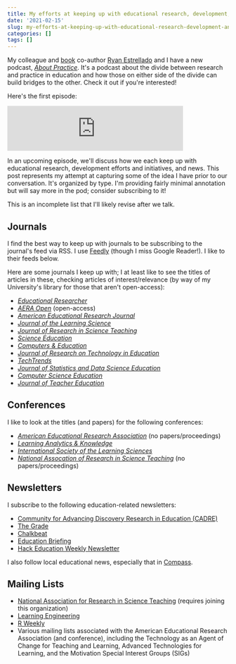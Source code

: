 ```yaml
---
title: My efforts at keeping up with educational research, development, and news
date: '2021-02-15'
slug: my-efforts-at-keeping-up-with-educational-research-development-and-news
categories: []
tags: []
---
```


My colleague and [book](http://datascienceineducation.com/) co-author [Ryan Estrellado](https://ryanestrellado.com/) and I have a new podcast, [*About Practice*](https://anchor.fm/about-practice). It's a podcast about the divide between research and practice in education and how those on either side of the divide can build bridges to the other. Check it out if you're interested!

Here's the first episode:

<iframe src="https://anchor.fm/about-practice/embed/episodes/1-Hypothesis-Testing-for-Kids-is-Basically-Torture-eq0qc6" height="102px" width="400px" frameborder="0" scrolling="no"></iframe>

In an upcoming episode, we'll discuss how we each keep up with educational research, development efforts and initiatives, and news. This post represents my attempt at capturing some of the idea I have prior to our conversation. It's organized by type. I'm providing fairly minimal annotation but will say more in the pod; consider subscribing to it!

This is an incomplete list that I'll likely revise after we talk.

## Journals

I find the best way to keep up with journals to be subscribing to the journal's feed via RSS. I use [Feedly](https://feedly.com/) (though I miss Google Reader!). I like to their feeds below.

Here are some journals I keep up with; I at least like to see the titles of articles in these, checking articles of interest/relevance (by way of my University's library for those that aren't open-access):

- [*Educational Researcher*](https://journals.sagepub.com/connected/edr#rss)
- [*AERA Open*](https://journals.sagepub.com/connected/ero#rss) (open-access)
- [*American Educational Research Journal*](https://journals.sagepub.com/connected/aer#rss)
- [*Journal of the Learning Science*](https://www.tandfonline.com/feed/rss/hlns20)
- [*Journal of Research in Science Teaching*](https://onlinelibrary.wiley.com/journal/10982736?af=R#)
- [*Science Education*](https://onlinelibrary.wiley.com/journal/1098237x#)
- [*Computers & Education*](http://rss.sciencedirect.com/publication/science/03601315)
- [*Journal of Research on Technology in Education*](https://www.tandfonline.com/feed/rss/ujrt20)
- [*TechTrends*](https://link.springer.com/search.rss?facet-content-type=Article&facet-journal-id=11528&channel-name=TechTrends)
- [*Journal of Statistics and Data Science Education*](https://www.tandfonline.com/feed/rss/ujse21)
- [*Computer Science Education*](https://www.tandfonline.com/feed/rss/ncse20)
- [*Journal of Teacher Education*](https://journals.sagepub.com/connected/jte#rss)

## Conferences

I like to look at the titles (and papers) for the following conferences:

- [*American Educational Research Association*](https://www.aera.net/Events-Meetings/Annual-Meeting) (no papers/proceedings)
- [*Learning Analytics & Knowledge*](https://www.solaresearch.org/events/lak/)
- [*International Society of the Learning Sciences*](https://www.isls.org/annual-meeting/)
- [*National Assocation of Research in Science Teaching*](https://narst.org/conferences/2021-annual-conference) (no papers/proceedings)

## Newsletters

I subscribe to the following education-related newsletters:

- [Community for Advancing Discovery Research in Education (CADRE)](http://cadrek12.org/newsletter)
- [The Grade](https://kappanonline.org/category/the-grade/)
- [Chalkbeat](https://www.chalkbeat.org/)
- [Education Briefing](https://www.nytimes.com/newsletters/coronavirus-schools-briefing)
- [Hack Education Weekly Newsletter](https://hewn.substack.com/)

I also follow local educational news, especially that in [Compass](https://compassknox.com/).

## Mailing Lists

- [National Association for Research in Science Teaching](https://narst.org/) (requires joining this organization)
- [Learning Engineering](https://groups.google.com/u/1/g/learning-engineering)
- [R Weekly](http://rweekly.org/)
- Various mailing lists associated with the American Educational Research Association (and conference), including the Technology as an Agent of Change for Teaching and Learning, Advanced Technologies for Learning, and the Motivation Special Interest Groups (SIGs)
